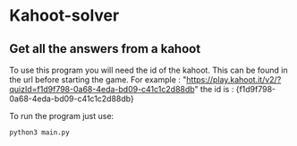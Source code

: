 # Kahoot-solver

## Get all the answers from a kahoot

To use this program you will need the id of the kahoot. This can be found in the url before starting the game. For example : "https://play.kahoot.it/v2/?quizId=f1d9f798-0a68-4eda-bd09-c41c1c2d88db" the id is : {f1d9f798-0a68-4eda-bd09-c41c1c2d88db}

To run the program just use:

```bash
python3 main.py
```
